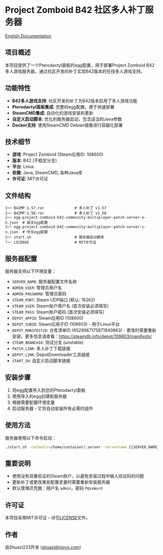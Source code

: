 # Project Zomboid B42 社区多人补丁服务器

[English Documentation](README.md)

## 项目概述

本项目提供了一个Pterodactyl面板的egg配置，用于部署Project Zomboid B42多人游戏服务器，通过社区开发的补丁实现B42版本的在线多人游戏支持。

## 功能特性

- **B42多人游戏支持**: 社区开发的补丁为B42版本启用了多人游戏功能
- **Pterodactyl面板集成**: 完整的egg配置，便于快速部署
- **SteamCMD集成**: 自动化的游戏安装和更新
- **自定义启动脚本**: 优化的服务器启动，包含适当的Java参数
- **Docker支持**: 使用SteamCMD Debian镜像进行容器化部署

## 技术细节

- **游戏**: Project Zomboid (Steam应用ID: 108600)
- **版本**: B42 (不稳定分支)
- **平台**: Linux
- **依赖**: Java, SteamCMD, 各种Java库
- **许可证**: MIT许可证

## 文件结构

```
├── B42MP-1.57.rar              # 多人补丁 v1.57
├── B42MP-1.58.rar              # 多人补丁 v1.58
├── egg-project-zomboid-b42-community-multiplayer-patch-server-e-n.json  # 英文egg配置
├── egg-project-zomboid-b42-community-multiplayer-patch-server-c-n.json  # 中文egg配置
├── start.sh                    # 服务器启动脚本
└── LICENSE                     # MIT许可证
```

## 服务器配置

服务器支持以下环境变量：

- `SERVER_NAME`: 服务器配置文件名称
- `ADMIN_USER`: 管理员用户名
- `ADMIN_PASSWORD`: 管理员密码
- `STEAM_PORT`: Steam UDP端口 (默认: 16262)
- `STEAM_USER`: Steam账户用户名 (首次安装必须填写)
- `STEAM_PASS`: Steam账户密码 (首次安装必须填写)
- `DEPOT_APPID`: Steam应用ID (108600)
- `DEPOT_SUBID`: Steam应用子ID (108603) - 用于Linux平台
- `DEPOT_MANIFESTID`: 仓库清单ID (6529967175871940863) - 更改时需要重新安装。更多信息请查看：https://steamdb.info/depot/108603/manifests/
- `STEAM_BRANCHID`: 测试分支 (unstable)
- `PATCH_LINK`: 多人补丁下载链接
- `DEPOT_LINK`: DepotDownloader工具链接
- `START_SH`: 自定义启动脚本链接

## 安装步骤

1. 将egg配置导入到您的Pterodactyl面板
2. 使用导入的egg创建新服务器
3. 根据需要配置环境变量
4. 启动服务器 - 它将自动安装所有必需的组件

## 使用方法

服务器使用以下命令启动：
```bash
./start.sh -cachedir=/home/container/.server -servername {{SERVER_NAME}} -port {{SERVER_PORT}} -udpport {{STEAM_PORT}} -adminusername {{ADMIN_USER}} -adminpassword {{ADMIN_PASSWORD}}
```

## 重要说明

- 使用没有双重验证的Steam账户，以避免安装过程中输入验证码的问题
- 更新补丁或更改某些配置变量时需要重新安装服务器
- 默认管理员凭据：用户名 `admin`，密码 `P@ssWord`

## 许可证

本项目采用MIT许可证 - 详见[LICENSE](LICENSE)文件。

## 作者

由Shuazi233开发 (shuazi@ixovo.com)